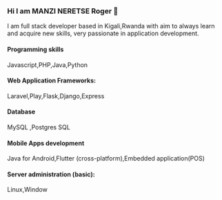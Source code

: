 ### Hi I am MANZI NERETSE Roger 👋
I am full stack developer based in Kigali,Rwanda 
with aim to always learn and
acquire new skills, very
passionate in application
development.

#### Programming skills
Javascript,PHP,Java,Python
#### Web Application Frameworks:
Laravel,Play,Flask,Django,Express
#### Database
MySQL ,Postgres SQL
#### Mobile Apps development
Java for Android,Flutter (cross-platform),Embedded application(POS)
#### Server administration (basic):
Linux,Window
